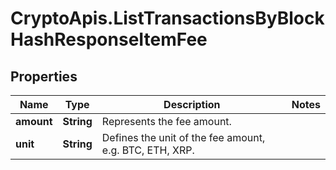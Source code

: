 # CryptoApis.ListTransactionsByBlockHashResponseItemFee

## Properties

Name | Type | Description | Notes
------------ | ------------- | ------------- | -------------
**amount** | **String** | Represents the fee amount. | 
**unit** | **String** | Defines the unit of the fee amount, e.g. BTC, ETH, XRP. | 


